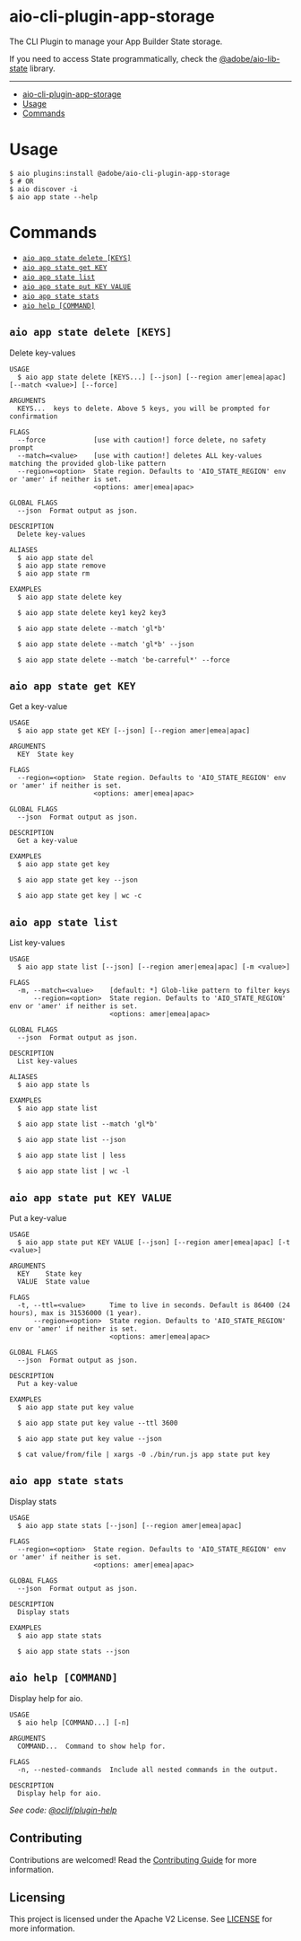 # aio-cli-plugin-app-storage

The CLI Plugin to manage your App Builder State storage.

If you need to access State programmatically, check the
[@adobe/aio-lib-state](https://github.com/adobe/aio-lib-state) library.

---
<!-- toc -->
* [aio-cli-plugin-app-storage](#aio-cli-plugin-app-storage)
* [Usage](#usage)
* [Commands](#commands)
<!-- tocstop -->

# Usage

```sh-session
$ aio plugins:install @adobe/aio-cli-plugin-app-storage
$ # OR
$ aio discover -i
$ aio app state --help
```

# Commands
<!-- commands -->
* [`aio app state delete [KEYS]`](#aio-app-state-delete-keys)
* [`aio app state get KEY`](#aio-app-state-get-key)
* [`aio app state list`](#aio-app-state-list)
* [`aio app state put KEY VALUE`](#aio-app-state-put-key-value)
* [`aio app state stats`](#aio-app-state-stats)
* [`aio help [COMMAND]`](#aio-help-command)

## `aio app state delete [KEYS]`

Delete key-values

```
USAGE
  $ aio app state delete [KEYS...] [--json] [--region amer|emea|apac] [--match <value>] [--force]

ARGUMENTS
  KEYS...  keys to delete. Above 5 keys, you will be prompted for confirmation

FLAGS
  --force            [use with caution!] force delete, no safety prompt
  --match=<value>    [use with caution!] deletes ALL key-values matching the provided glob-like pattern
  --region=<option>  State region. Defaults to 'AIO_STATE_REGION' env or 'amer' if neither is set.
                     <options: amer|emea|apac>

GLOBAL FLAGS
  --json  Format output as json.

DESCRIPTION
  Delete key-values

ALIASES
  $ aio app state del
  $ aio app state remove
  $ aio app state rm

EXAMPLES
  $ aio app state delete key

  $ aio app state delete key1 key2 key3

  $ aio app state delete --match 'gl*b'

  $ aio app state delete --match 'gl*b' --json

  $ aio app state delete --match 'be-carreful*' --force
```

## `aio app state get KEY`

Get a key-value

```
USAGE
  $ aio app state get KEY [--json] [--region amer|emea|apac]

ARGUMENTS
  KEY  State key

FLAGS
  --region=<option>  State region. Defaults to 'AIO_STATE_REGION' env or 'amer' if neither is set.
                     <options: amer|emea|apac>

GLOBAL FLAGS
  --json  Format output as json.

DESCRIPTION
  Get a key-value

EXAMPLES
  $ aio app state get key

  $ aio app state get key --json

  $ aio app state get key | wc -c
```

## `aio app state list`

List key-values

```
USAGE
  $ aio app state list [--json] [--region amer|emea|apac] [-m <value>]

FLAGS
  -m, --match=<value>    [default: *] Glob-like pattern to filter keys
      --region=<option>  State region. Defaults to 'AIO_STATE_REGION' env or 'amer' if neither is set.
                         <options: amer|emea|apac>

GLOBAL FLAGS
  --json  Format output as json.

DESCRIPTION
  List key-values

ALIASES
  $ aio app state ls

EXAMPLES
  $ aio app state list

  $ aio app state list --match 'gl*b'

  $ aio app state list --json

  $ aio app state list | less

  $ aio app state list | wc -l
```

## `aio app state put KEY VALUE`

Put a key-value

```
USAGE
  $ aio app state put KEY VALUE [--json] [--region amer|emea|apac] [-t <value>]

ARGUMENTS
  KEY    State key
  VALUE  State value

FLAGS
  -t, --ttl=<value>      Time to live in seconds. Default is 86400 (24 hours), max is 31536000 (1 year).
      --region=<option>  State region. Defaults to 'AIO_STATE_REGION' env or 'amer' if neither is set.
                         <options: amer|emea|apac>

GLOBAL FLAGS
  --json  Format output as json.

DESCRIPTION
  Put a key-value

EXAMPLES
  $ aio app state put key value

  $ aio app state put key value --ttl 3600

  $ aio app state put key value --json

  $ cat value/from/file | xargs -0 ./bin/run.js app state put key
```

## `aio app state stats`

Display stats

```
USAGE
  $ aio app state stats [--json] [--region amer|emea|apac]

FLAGS
  --region=<option>  State region. Defaults to 'AIO_STATE_REGION' env or 'amer' if neither is set.
                     <options: amer|emea|apac>

GLOBAL FLAGS
  --json  Format output as json.

DESCRIPTION
  Display stats

EXAMPLES
  $ aio app state stats

  $ aio app state stats --json
```

## `aio help [COMMAND]`

Display help for aio.

```
USAGE
  $ aio help [COMMAND...] [-n]

ARGUMENTS
  COMMAND...  Command to show help for.

FLAGS
  -n, --nested-commands  Include all nested commands in the output.

DESCRIPTION
  Display help for aio.
```

_See code: [@oclif/plugin-help](https://github.com/oclif/plugin-help/blob/v6.2.16/src/commands/help.ts)_
<!-- commandsstop -->

## Contributing

Contributions are welcomed! Read the [Contributing Guide](CONTRIBUTING.md) for more information.

## Licensing

This project is licensed under the Apache V2 License. See [LICENSE](LICENSE) for more information.
